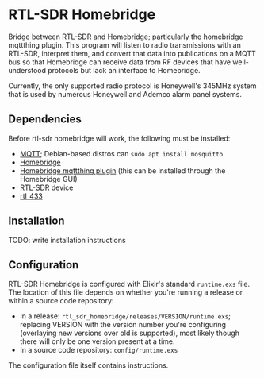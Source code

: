 # RTL-SDR Homebridge

Bridge between RTL-SDR and Homebridge; particularly the homebridge mqttthing plugin. This program will listen to radio transmissions with an RTL-SDR, interpret
them, and convert that data into publications on a MQTT bus so that Homebridge can receive data from RF devices that have well-understood protocols but lack an
interface to Homebridge.

Currently, the only supported radio protocol is Honeywell's 345MHz system that is used by numerous Honeywell and Ademco alarm panel systems.

## Dependencies

Before rtl-sdr homebridge will work, the following must be installed:

* [MQTT](https://mqtt.org); Debian-based distros can `sudo apt install mosquitto`
* [Homebridge](https://homebridge.io)
* [Homebridge mqttthing plugin](https://github.com/arachnetech/homebridge-mqttthing) (this can be installed through the Homebridge GUI)
* [RTL-SDR](https://www.rtl-sdr.com) device
* [rtl_433](https://github.com/merbanan/rtl_433.git)

## Installation
TODO: write installation instructions

## Configuration

RTL-SDR Homebridge is configured with Elixir's standard `runtime.exs` file. The location of this file depends on whether you're running a release or within a
source code repository:

* In a release: `rtl_sdr_homebridge/releases/VERSION/runtime.exs`; replacing VERSION with the version number you're configuring (overlaying new versions over
  old is supported), most likely though there will only be one version present at a time.
* In a source code repository: `config/runtime.exs`

The configuration file itself contains instructions.